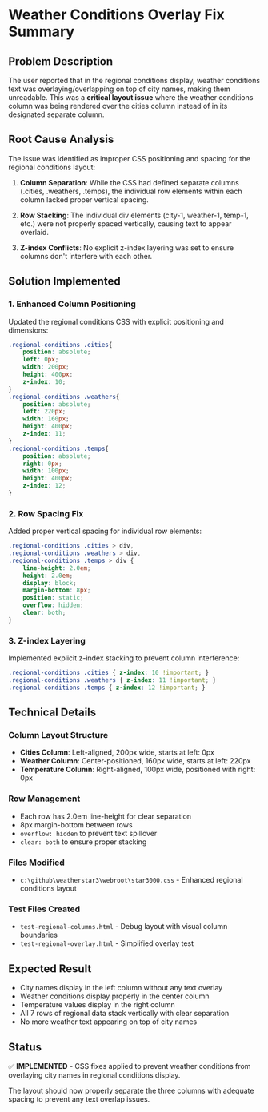 # Weather Conditions Overlay Fix Summary

## Problem Description
The user reported that in the regional conditions display, weather conditions text was overlaying/overlapping on top of city names, making them unreadable. This was a **critical layout issue** where the weather conditions column was being rendered over the cities column instead of in its designated separate column.

## Root Cause Analysis
The issue was identified as improper CSS positioning and spacing for the regional conditions layout:

1. **Column Separation**: While the CSS had defined separate columns (.cities, .weathers, .temps), the individual row elements within each column lacked proper vertical spacing.

2. **Row Stacking**: The individual div elements (city-1, weather-1, temp-1, etc.) were not properly spaced vertically, causing text to appear overlaid.

3. **Z-index Conflicts**: No explicit z-index layering was set to ensure columns don't interfere with each other.

## Solution Implemented

### 1. Enhanced Column Positioning
Updated the regional conditions CSS with explicit positioning and dimensions:

```css
.regional-conditions .cities{
    position: absolute;
    left: 0px;
    width: 200px;
    height: 400px;
    z-index: 10;
}
.regional-conditions .weathers{
    position: absolute;
    left: 220px;
    width: 160px;
    height: 400px;
    z-index: 11;
}
.regional-conditions .temps{
    position: absolute;
    right: 0px;
    width: 100px;
    height: 400px;
    z-index: 12;
}
```

### 2. Row Spacing Fix
Added proper vertical spacing for individual row elements:

```css
.regional-conditions .cities > div,
.regional-conditions .weathers > div,
.regional-conditions .temps > div {
    line-height: 2.0em;
    height: 2.0em;
    display: block;
    margin-bottom: 8px;
    position: static;
    overflow: hidden;
    clear: both;
}
```

### 3. Z-index Layering
Implemented explicit z-index stacking to prevent column interference:

```css
.regional-conditions .cities { z-index: 10 !important; }
.regional-conditions .weathers { z-index: 11 !important; }
.regional-conditions .temps { z-index: 12 !important; }
```

## Technical Details

### Column Layout Structure
- **Cities Column**: Left-aligned, 200px wide, starts at left: 0px
- **Weather Column**: Center-positioned, 160px wide, starts at left: 220px  
- **Temperature Column**: Right-aligned, 100px wide, positioned with right: 0px

### Row Management
- Each row has 2.0em line-height for clear separation
- 8px margin-bottom between rows
- `overflow: hidden` to prevent text spillover
- `clear: both` to ensure proper stacking

### Files Modified
- `c:\github\weatherstar3\webroot\star3000.css` - Enhanced regional conditions layout

### Test Files Created
- `test-regional-columns.html` - Debug layout with visual column boundaries
- `test-regional-overlay.html` - Simplified overlay test

## Expected Result
- City names display in the left column without any text overlay
- Weather conditions display properly in the center column
- Temperature values display in the right column
- All 7 rows of regional data stack vertically with clear separation
- No more weather text appearing on top of city names

## Status
✅ **IMPLEMENTED** - CSS fixes applied to prevent weather conditions from overlaying city names in regional conditions display.

The layout should now properly separate the three columns with adequate spacing to prevent any text overlap issues.
